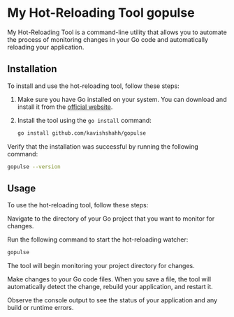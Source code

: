 # My Hot-Reloading Tool gopulse

My Hot-Reloading Tool is a command-line utility that allows you to automate the process of monitoring changes in your Go code and automatically reloading your application.

## Installation

To install and use the hot-reloading tool, follow these steps:

1. Make sure you have Go installed on your system. You can download and install it from the [official website](https://golang.org/dl/).

2. Install the tool using the `go install` command:

    ```bash
   go install github.com/kavishshahh/gopulse
   ```
Verify that the installation was successful by running the following command:

   ```bash
   gopulse --version
   ```
## Usage
To use the hot-reloading tool, follow these steps:

Navigate to the directory of your Go project that you want to monitor for changes.

Run the following command to start the hot-reloading watcher:

```bash
gopulse
```

The tool will begin monitoring your project directory for changes.

Make changes to your Go code files. When you save a file, the tool will automatically detect the change, rebuild your application, and restart it.

Observe the console output to see the status of your application and any build or runtime errors.
